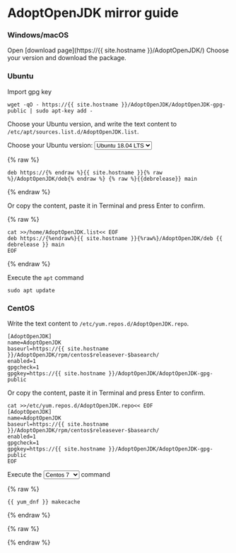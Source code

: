 ﻿---
layout: help
mirrorid: AdoptOpenJDK
category: help
---

# AdoptOpenJDK mirror guide

### Windows/macOS

Open [download page](https://{{ site.hostname }}/AdoptOpenJDK/) Choose your version and download the package.

### Ubuntu

Import gpg key

```
wget -qO - https://{{ site.hostname }}/AdoptOpenJDK/AdoptOpenJDK-gpg-public | sudo apt-key add -
```

Choose your Ubuntu version, and write the text content to `/etc/apt/sources.list.d/AdoptOpenJDK.list`.

<form class="form-inline">
<div class="form-group">
	<label>Choose your Ubuntu version: </label>
		<label>
    <select class="form-control" v-model="debrelease">
    <option value="bionic" selected>Ubuntu 18.04 LTS</option>
    <option value="focal">Ubuntu 20.04 LTS</option>
    </select>
		</label>
</div>
</form>

{% raw %}
<p></p>
<pre>
<code id="deb-bionic-content">deb https://{% endraw %}{{ site.hostname }}{% raw %}/AdoptOpenJDK/deb{% endraw %} {% raw %}{{debrelease}} main</code>
</pre>
{% endraw %}

Or copy the content, paste it in Terminal and press Enter to confirm.

{% raw %}
<p></p>
<pre>
<code class="language-bash" id="deb-focal-content">cat >>/home/AdoptOpenJDK.list<< EOF
deb https://{%endraw%}{{ site.hostname }}{%raw%}/AdoptOpenJDK/deb {{ debrelease }} main
EOF</code>
</pre>
{% endraw %}

Execute the `apt` command
```shell
sudo apt update
```

### CentOS

Write the text content to `/etc/yum.repos.d/AdoptOpenJDK.repo`.

```
[AdoptOpenJDK]
name=AdoptOpenJDK
baseurl=https://{{ site.hostname }}/AdoptOpenJDK/rpm/centos$releasever-$basearch/
enabled=1
gpgcheck=1
gpgkey=https://{{ site.hostname }}/AdoptOpenJDK/AdoptOpenJDK-gpg-public
```

Or copy the content, paste it in Terminal and press Enter to confirm.
```shell
cat >>/etc/yum.repos.d/AdoptOpenJDK.repo<< EOF
[AdoptOpenJDK]
name=AdoptOpenJDK
baseurl=https://{{ site.hostname }}/AdoptOpenJDK/rpm/centos$releasever-$basearch/
enabled=1
gpgcheck=1
gpgkey=https://{{ site.hostname }}/AdoptOpenJDK/AdoptOpenJDK-gpg-public
EOF
```

<form class="form-inline">
<div class="form-group">
	<label> Execute the </label>
	<label>
		<select class="form-control" v-model="yum_dnf">
    <option value="yum" selected>Centos 7</option>
    <option value="dnf">CentOS 8</option>
    </select>
	</label>
	<label> command </label>
</div>
</form>

{% raw %}
<p></p>
<pre>
<code class="language-bash" id="yum-dnf-content">{{ yum_dnf }} makecache</code>
</pre>
{% endraw %}

{% raw %}
<script>
 let vue = new Vue({
		 el: "#help-content",
		 data: {
				 debrelease: 'bionic',
				 yum_dnf: 'yum',
		 },
		 computed: {
		 }
 });
</script>
{% endraw %}
